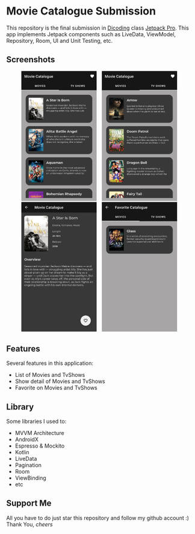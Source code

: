 # Movie Catalogue Submission
This repository is the final submission in [Dicoding](dicoding.com) class [Jetpack Pro](https://www.dicoding.com/academies/129). This app implements Jetpack components such as LiveData, ViewModel, Repository, Room, UI and Unit Testing, etc.

## Screenshots
<p align="center">
    <img src="/Screenshots/1.jpg"
        alt="Movie section"    
        style="margin-right: 10px;"    
        width="200" />
    <img src="/Screenshots/2.jpg"
        alt="Tv Show section"    
        style="margin-right: 10px;"    
        width="200" />
    <img src="/Screenshots/3.jpg"
        alt="Detail Example"    
        style="margin-right: 10px;"    
        width="200" />
    <img src="/Screenshots/4.jpg"
        alt="Favorite Section"    
        style="margin-right: 10px;"    
        width="200" />
</p>

## Features
Several features in this application:
- List of Movies and TvShows
- Show detail of Movies and TvShows
- Favorite on Movies and TvShows

## Library
Some libraries I used to:
- MVVM Architecture
- AndroidX
- Espresso & Mockito
- Kotlin
- LiveData
- Pagination
- Room
- ViewBinding
- etc

## Support Me
All you have to do just star this repository and follow my github account :)<br>
Thank You, *cheers*
